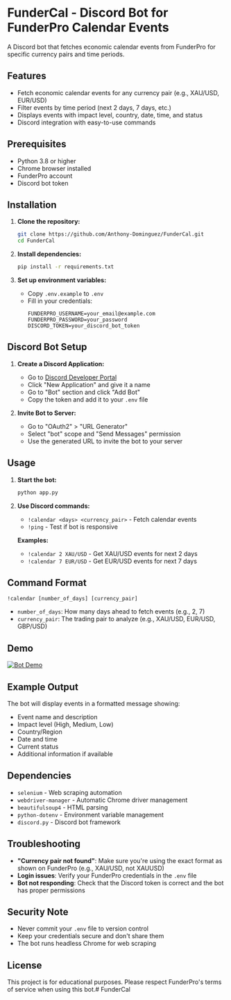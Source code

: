 # FunderCal - Discord Bot for FunderPro Calendar Events

A Discord bot that fetches economic calendar events from FunderPro for specific currency pairs and time periods.

## Features

- Fetch economic calendar events for any currency pair (e.g., XAU/USD, EUR/USD)
- Filter events by time period (next 2 days, 7 days, etc.)
- Displays events with impact level, country, date, time, and status
- Discord integration with easy-to-use commands

## Prerequisites

- Python 3.8 or higher
- Chrome browser installed
- FunderPro account
- Discord bot token

## Installation

1. **Clone the repository:**
   ```bash
   git clone https://github.com/Anthony-Dominguez/FunderCal.git
   cd FunderCal
   ```

2. **Install dependencies:**
   ```bash
   pip install -r requirements.txt
   ```

3. **Set up environment variables:**
   - Copy `.env.example` to `.env`
   - Fill in your credentials:
     ```
     FUNDERPRO_USERNAME=your_email@example.com
     FUNDERPRO_PASSWORD=your_password
     DISCORD_TOKEN=your_discord_bot_token
     ```

## Discord Bot Setup

1. **Create a Discord Application:**
   - Go to [Discord Developer Portal](https://discord.com/developers/applications)
   - Click "New Application" and give it a name
   - Go to "Bot" section and click "Add Bot"
   - Copy the token and add it to your `.env` file

2. **Invite Bot to Server:**
   - Go to "OAuth2" > "URL Generator"
   - Select "bot" scope and "Send Messages" permission
   - Use the generated URL to invite the bot to your server

## Usage

1. **Start the bot:**
   ```bash
   python app.py
   ```

2. **Use Discord commands:**
   - `!calendar <days> <currency_pair>` - Fetch calendar events
   - `!ping` - Test if bot is responsive

   **Examples:**
   - `!calendar 2 XAU/USD` - Get XAU/USD events for next 2 days
   - `!calendar 7 EUR/USD` - Get EUR/USD events for next 7 days

## Command Format

```
!calendar [number_of_days] [currency_pair]
```

- `number_of_days`: How many days ahead to fetch events (e.g., 2, 7)
- `currency_pair`: The trading pair to analyze (e.g., XAU/USD, EUR/USD, GBP/USD)

## Demo

[![Bot Demo](https://img.youtube.com/vi/7ptj_qaNcHg/0.jpg)](https://www.youtube.com/watch?v=7ptj_qaNcHg)

## Example Output

The bot will display events in a formatted message showing:
- Event name and description
- Impact level (High, Medium, Low)
- Country/Region
- Date and time
- Current status
- Additional information if available

## Dependencies

- `selenium` - Web scraping automation
- `webdriver-manager` - Automatic Chrome driver management
- `beautifulsoup4` - HTML parsing
- `python-dotenv` - Environment variable management
- `discord.py` - Discord bot framework

## Troubleshooting

- **"Currency pair not found"**: Make sure you're using the exact format as shown on FunderPro (e.g., XAU/USD, not XAUUSD)
- **Login issues**: Verify your FunderPro credentials in the `.env` file
- **Bot not responding**: Check that the Discord token is correct and the bot has proper permissions

## Security Note

- Never commit your `.env` file to version control
- Keep your credentials secure and don't share them
- The bot runs headless Chrome for web scraping

## License

This project is for educational purposes. Please respect FunderPro's terms of service when using this bot.# FunderCal
